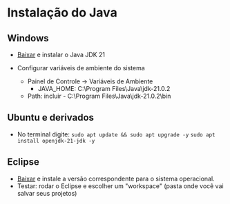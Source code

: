 # Instalação do Java

## Windows

* [Baixar](https://download.oracle.com/java/21/latest/jdk-21_windows-x64_bin.exe) e instalar o Java JDK 21

* Configurar variáveis de ambiente do sistema
	* Painel de Controle -> Variáveis de Ambiente
		* JAVA_HOME: C:\Program Files\Java\jdk-21.0.2
	* Path: incluir - C:\Program Files\Java\jdk-21.0.2\bin

## Ubuntu e derivados

* No terminal digite:
	`sudo apt update && sudo apt upgrade -y`
	`sudo apt install openjdk-21-jdk -y`

## Eclipse

* [Baixar](https://www.eclipse.org/downloads/packages/) e instale a versão correspondente para o sistema operacional.
* Testar: rodar o Eclipse e escolher um "workspace" (pasta onde você vai salvar seus projetos) 
